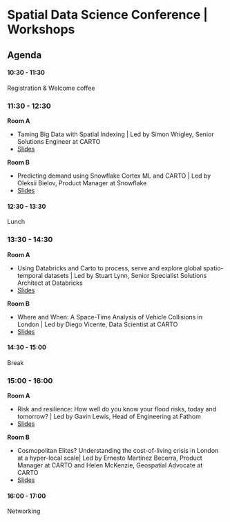 # Spatial Data Science Conference | Workshops


## Agenda

#### 10:30 - 11:30
Registration & Welcome coffee 

### 11:30 - 12:30
**Room A**
- Taming Big Data with Spatial Indexing |  Led by Simon Wrigley, Senior Solutions Engineer at CARTO
- [Slides](https://docs.google.com/presentation/d/1So5PcTDOIjpjqhUwRJjrFSXWdNTG_Xo3eEUDYESsRws/edit#slide=id.g2daedf72e2a_0_1)

 **Room B**
- Predicting demand using Snowflake Cortex ML and CARTO |  Led by Oleksii Bielov, Product Manager at Snowflake
- [Slides](https://docs.google.com/presentation/d/1GJfENjHhrZWD3XfKspMZWVJDkGRondtxHW4tqGGBVDU/edit#slide=id.g2da0e4fc6aa_2_13)


#### 12:30 - 13:30
Lunch

### 13:30 - 14:30
**Room A**
- Using Databricks and Carto to process, serve and explore global spatio-temporal datasets |  Led by Stuart Lynn, Senior Specialist Solutions Architect at Databricks
- [Slides](https://docs.google.com/presentation/d/1vI7DsFJyTmV_ZmnMUrnKL9r9hoZ8O9TR/edit?usp=sharing&ouid=114031233371954147022&rtpof=true&sd=true)

 **Room B**
- Where and When: A Space-Time Analysis of Vehicle Collisions in London |  Led by Diego Vicente, Data Scientist at CARTO
- [Slides](https://docs.google.com/presentation/d/1FgxZquH9_zdcNDMwSfhbk4bK8FZfoGeUaVtAuykASRQ/preview?slide=id.g347906abda_0_6)

#### 14:30 - 15:00
Break

### 15:00 - 16:00
**Room A**
- Risk and resilience: How well do you know your flood risks, today and tomorrow? |  Led by Gavin Lewis, Head of Engineering at Fathom
- [Slides](https://docs.google.com/presentation/d/1twe706vpOBPB1iNk4qJpaXm371pwtlurP4nvbQ2x0Ds/edit#slide=id.g288508ba8a6_0_3093)

 **Room B**
- Cosmopolitan Elites? Understanding the cost-of-living crisis in London at a hyper-local scale|  Led by Ernesto Martínez Becerra, Product Manager at CARTO and Helen McKenzie, Geospatial Advocate at CARTO
- [Slides](https://docs.google.com/presentation/d/1luo3Y4Ge4PVhZqy7ddZfCA1eAnhqMM0eILXnQMww5Zk/edit?usp=sharing)

#### 16:00 - 17:00
Networking
